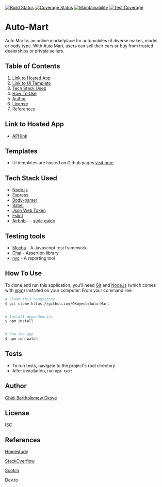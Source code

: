 [![Build Status](https://travis-ci.org/Okoyecb/Auto-Mart.svg?branch=develop)](https://travis-ci.org/Okoyecb/Auto-Mart)
[![Coverage Status](https://coveralls.io/repos/github/Okoyecb/Auto-Mart/badge.svg)](https://coveralls.io/github/Okoyecb/Auto-Mart)
[![Maintainability](https://api.codeclimate.com/v1/badges/f833d20e78456574fcf5/maintainability)](https://codeclimate.com/github/Okoyecb/Auto-Mart/maintainability)
[![Test Coverage](https://api.codeclimate.com/v1/badges/f833d20e78456574fcf5/test_coverage)](https://codeclimate.com/github/Okoyecb/Auto-Mart/test_coverage)


# Auto-Mart
Auto Mart is an online marketplace for automobiles of diverse makes, model or body type. With Auto Mart, users can sell their cars or buy from trusted dealerships or private sellers.

## Table of Contents
1. <a href="#hosted-app">Link to Hosted App</a>
2. <a href="#Templates">Link to UI Template</a>
3. <a href="#tech-stack-used">Tech Stack Used</a>
4. <a href="#Testing tools">How To Use</a>
5. <a href="#author">Author</a>
6. <a href="#license">License</a>
7. <a href="#references">References</a>


## Link to Hosted App
* [API link](https://automart-okoyecb.herokuapp.com/)

## Templates
* UI templates are hosted on Github pages [visit here](https://okoyecb.github.io/Auto-Mart/)

## Tech Stack Used

- [Node.js](https://nodejs.org/)
- [Express](https://expressjs.com/)
- [Body-parser](https://www.npmjs.com/package/body-parser)
- [Babel](https://babeljs.io)
- [Json Web Token](https://jwt.io/)
- [Eslint](https://eslint.org/)
- [Airbnb](https://www.npmjs.com/package/eslint-config-airbnb) - - [style guide](https://github.com/airbnb/javascript)

## Testing tools
* [Mocha](https://mochajs.org/) - A Javascript test framework.
* [Chai](http://chaijs.com) - Assertion library.
* [nyc](https://github.com/istanbuljs/nyc) - A reporting tool

## How To Use

To clone and run this application, you'll need [Git](https://git-scm.com) and [Node.js](https://nodejs.org/en/download/) (which comes with [npm](http://npmjs.com)) installed on your computer. From your command line:

```bash
# Clone this repository
$ git clone https://github.com/Okoyecb/Auto-Mart


# Install dependencies
$ npm install


# Run the app
$ npm run watch
```
## Tests

* To run tests, navigate to the project's root directory
* After installation, run `npm test`


## Author

[Chidi Bartholomew Okoye](https://github.com/Okoyecb)


## License

ISC

## References

[Homestudy](https://homestudy.andela.com)

[StackOverflow](https://stackoverflow.com/)

[Scotch](https://scotch.io)

[Dev.to](https://dev.to)





